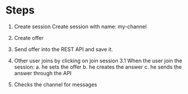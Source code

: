 # Steps

1. Create session
   Create session with name: my-channel

2. Create offer
3. Send offer into the REST API and save it.

4. Other user joins by clicking on join session
   3.1 When the user join the session:
   a. he sets the offer
   b. he creates the answer
   c. he sends the answer through the API
5. Checks the channel for messages
